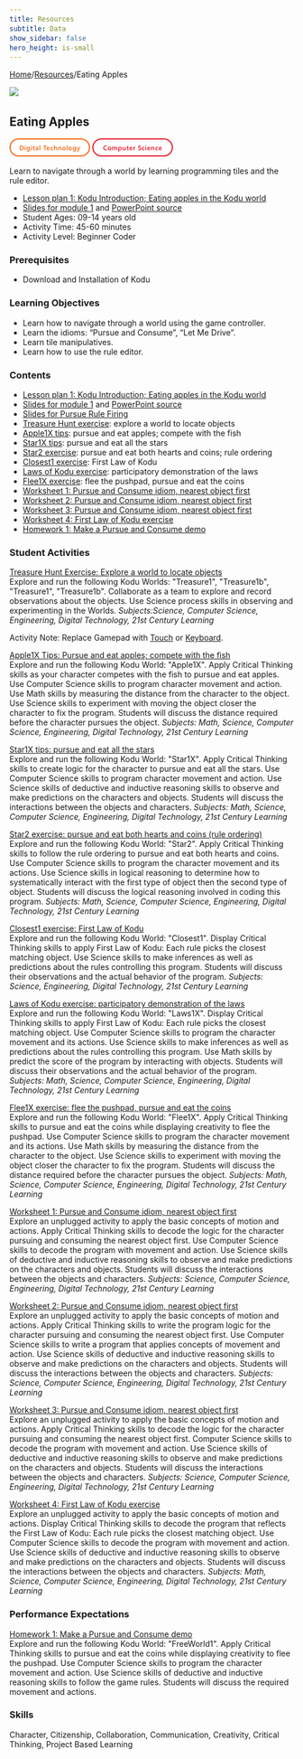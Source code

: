 ```yaml
---
title: Resources
subtitle: Data
show_sidebar: false
hero_height: is-small
---
```


[Home](..)/[Resources](.)/Eating Apples

[![](https://www.kodugamelab.com/API/Thumbnail?world=S1H25ZyicEmv-_KT_DsaIQ==)](https://worlds.kodugamelab.com/world/S1H25ZyicEmv-_KT_DsaIQ==)

## Eating Apples
![Digital Technology](dt.png) ![Computer Science](cs.png)

Learn to navigate through a world by learning programming tiles and the rule editor.

* [Lesson plan 1: Kodu Introduction; Eating apples in the Kodu world](https://www.cs.cmu.edu/~dst/Kodu/Curriculum/modules/01/lesson1.pdf)
* [Slides for module 1](slides1.pdf) and [PowerPoint source](https://www.cs.cmu.edu/~dst/Kodu/Curriculum/modules/01/slides1.pptx)
* Student Ages: 09-14 years old
* Activity Time: 45-60 minutes
* Activity Level: Beginner Coder

### Prerequisites
* Download and Installation of Kodu

### Learning Objectives
* Learn how to navigate through a world using the game controller.
* Learn the idioms: “Pursue and Consume”, “Let Me Drive”.
* Learn tile manipulatives.
* Learn how to use the rule editor.

### Contents
* [Lesson plan 1: Kodu Introduction; Eating apples in the Kodu world](https://www.cs.cmu.edu/~dst/Kodu/Curriculum/modules/01/lesson1.pdf)
* [Slides for module 1](slides1.pdf) and [PowerPoint source](https://www.cs.cmu.edu/~dst/Kodu/Curriculum/modules/01/slides1.pptx)
* [Slides for Pursue Rule Firing](https://www.cs.cmu.edu/~dst/Kodu/Curriculum/modules/01/Pursue-Rule-Firing.pdf) 
* [Treasure Hunt exercise](https://www.cs.cmu.edu/~dst/Kodu/Curriculum/modules/01/01-treasure-hunt.pdf): explore a world to locate objects
* [Apple1X tips](https://www.cs.cmu.edu/~dst/Kodu/Curriculum/modules/01/01-apple1x-tips.pdf): pursue and eat apples; compete with the fish 
* [Star1X tips](https://www.cs.cmu.edu/~dst/Kodu/Curriculum/modules/01/01-star1x-tips.pdf): pursue and eat all the stars 
* [Star2 exercise](https://www.cs.cmu.edu/~dst/Kodu/Curriculum/modules/01/01-star2.pdf): pursue and eat both hearts and coins; rule ordering 
* [Closest1 exercise](01-closest.pdf): First Law of Kodu
* [Laws of Kodu exercise](01-laws1.pdf): participatory demonstration of the laws
* [Flee1X exercise](https://www.cs.cmu.edu/~dst/Kodu/Curriculum/modules/01/01-flee1x.pdf): flee the pushpad, pursue and eat the coins
* [Worksheet 1: Pursue and Consume idiom, nearest object first](https://www.cs.cmu.edu/~dst/Kodu/Curriculum/modules/01/01-worksheet-1.pdf)
* [Worksheet 2: Pursue and Consume idiom, nearest object first](https://www.cs.cmu.edu/~dst/Kodu/Curriculum/modules/01/01-worksheet-2.pdf)
* [Worksheet 3: Pursue and Consume idiom, nearest object first](01-worksheet-3.pdf)
* [Worksheet 4: First Law of Kodu exercise](https://www.cs.cmu.edu/~dst/Kodu/Curriculum/modules/01/01-worksheet-4.pdf)
* [Homework 1: Make a Pursue and Consume demo](https://www.cs.cmu.edu/~dst/Kodu/SouthFayette/hw1.pdf)

### Student Activities
[Treasure Hunt Exercise: Explore a world to locate objects](https://www.cs.cmu.edu/~dst/Kodu/Curriculum/modules/01/01-treasure-hunt.pdf)<br>
Explore and run the following Kodu Worlds: "Treasure1", "Treasure1b", "Treasure1", "Treasure1b". Collaborate as a team to explore and record observations about the objects. Use Science process skills in observing and experimenting in the Worlds. 
*Subjects:Science, Computer Science, Engineering, Digital Technology, 21st Century Learning*

Activity Note: Replace Gamepad with [Touch](https://www.youtube.com/watch?v=vrC6DpueYpQ&t=14s) or [Keyboard](https://www.youtube.com/watch?v=pAaSuV09CXU). 

[Apple1X Tips: Pursue and eat apples; compete with the fish](https://www.cs.cmu.edu/~dst/Kodu/Curriculum/modules/01/01-apple1x-tips.pdf)<br>
Explore and run the following Kodu World: "Apple1X". Apply Critical Thinking skills as your character competes with the fish to pursue and eat apples. Use Computer Science skills to program character movement and action. Use Math skills by measuring the distance from the character to the object. Use Science skills to experiment with moving the object closer the character to fix the program. Students will discuss the distance required before the character pursues the object. 
*Subjects: Math, Science, Computer Science, Engineering, Digital Technology, 21st Century Learning*

[Star1X tips: pursue and eat all the stars](https://www.cs.cmu.edu/~dst/Kodu/Curriculum/modules/01/01-apple1x-tips.pdf)<br> 
Explore and run the following Kodu World: "Star1X". Apply Critical Thinking skills to create logic for the character to pursue and eat all the stars. Use Computer Science skills to program character movement and action. Use Science skills of deductive and inductive reasoning skills to observe and make predictions on the characters and objects. Students will discuss the interactions between the objects and characters.
*Subjects: Math, Science, Computer Science, Engineering, Digital Technology, 21st Century Learning*

[Star2 exercise: pursue and eat both hearts and coins (rule ordering)](https://www.cs.cmu.edu/~dst/Kodu/Curriculum/modules/01/01-star2.pdf)<br>
Explore and run the following Kodu World: "Star2". Apply Critical Thinking skills to follow the rule ordering to pursue and eat both hearts and coins. Use Computer Science skills to program the character movement and its actions. Use Science skills in logical reasoning to determine how to systematically interact with the first type of object then the second type of object. Students will discuss the logical reasoning involved in coding this program.
*Subjects: Math, Science, Computer Science, Engineering, Digital Technology, 21st Century Learning*

[Closest1 exercise: First Law of Kodu](01-closest.pdf)<br>
Explore and run the following Kodu World: "Closest1". Display Critical Thinking skills to apply First Law of Kodu: Each rule picks the closest matching object. Use Science skills to make inferences as well as predictions about the rules controlling this program. Students will discuss their observations and the actual behavior of the program.
*Subjects: Science, Engineering, Digital Technology, 21st Century Learning*

[Laws of Kodu exercise: participatory demonstration of the laws](01-laws1.pdf)<br> 
Explore and run the following Kodu World: "Laws1X". Display Critical Thinking skills to apply First Law of Kodu: Each rule picks the closest matching object. Use Computer Science skills to program the character movement and its actions. Use Science skills to make inferences as well as predictions about the rules controlling this program. Use Math skills by predict the score of the program by interacting with objects. Students will discuss their observations and the actual behavior of the program.  
*Subjects: Math, Science, Computer Science, Engineering, Digital Technology, 21st Century Learning*

[Flee1X exercise: flee the pushpad, pursue and eat the coins](https://www.cs.cmu.edu/~dst/Kodu/Curriculum/modules/01/01-flee1x.pdf)<br>
Explore and run the following Kodu World: "Flee1X". Apply Critical Thinking skills to pursue and eat the coins while displaying creativity to flee the pushpad. Use Computer Science skills to program the character movement and its actions. Use Math skills by measuring the distance from the character to the object. Use Science skills to experiment with moving the object closer the character to fix the program. Students will discuss the distance required before the character pursues the object.
*Subjects: Math, Science, Computer Science, Engineering, Digital Technology, 21st Century Learning*

[Worksheet 1: Pursue and Consume idiom, nearest object first](https://www.cs.cmu.edu/~dst/Kodu/Curriculum/modules/01/01-worksheet-1.pdf)<br>
Explore an unplugged activity to apply the basic concepts of motion and actions. Apply Critical Thinking skills to decode the logic for the character pursuing and consuming the nearest object first. Use Computer Science skills to decode the program with movement and action. Use Science skills of deductive and inductive reasoning skills to observe and make predictions on the characters and objects. Students will discuss the interactions between the objects and characters.
*Subjects: Science, Computer Science, Engineering, Digital Technology, 21st Century Learning*

[Worksheet 2: Pursue and Consume idiom, nearest object first](https://www.cs.cmu.edu/~dst/Kodu/Curriculum/modules/01/01-worksheet-2.pdf)<br>
Explore an unplugged activity to apply the basic concepts of motion and actions. Apply Critical Thinking skills to write the program logic for the character pursuing and consuming the nearest object first. Use Computer Science skills to write a program that applies concepts of movement and action. Use Science skills of deductive and inductive reasoning skills to observe and make predictions on the characters and objects. Students will discuss the interactions between the objects and characters.
*Subjects: Science, Computer Science, Engineering, Digital Technology, 21st Century Learning*

[Worksheet 3: Pursue and Consume idiom, nearest object first](01-worksheet-3.pdf)<br> 
Explore an unplugged activity to apply the basic concepts of motion and actions. Apply Critical Thinking skills to decode the logic for the character pursuing and consuming the nearest object first. Computer Science skills to decode the program with movement and action. Use Science skills of deductive and inductive reasoning skills to observe and make predictions on the characters and objects. Students will discuss the interactions between the objects and characters.
*Subjects: Science, Computer Science, Engineering, Digital Technology, 21st Century Learning*

[Worksheet 4: First Law of Kodu exercise](https://www.cs.cmu.edu/~dst/Kodu/Curriculum/modules/01/01-worksheet-4.pdf)<br>
Explore an unplugged activity to apply the basic concepts of motion and actions. Display Critical Thinking skills to decode the program that reflects the First Law of Kodu: Each rule picks the closest matching object. Use Computer Science skills to decode the program with movement and action. Use Science skills of deductive and inductive reasoning skills to observe and make predictions on the characters and objects. Students will discuss the interactions between the objects and characters.
*Subjects: Math, Science, Computer Science, Engineering, Digital Technology, 21st Century Learning*

### Performance Expectations
[Homework 1: Make a Pursue and Consume demo](https://www.cs.cmu.edu/~dst/Kodu/SouthFayette/hw1.pdf)<br> 
Explore and run the following Kodu World: "FreeWorld1". Apply Critical Thinking skills to pursue and eat the coins while displaying creativity to flee the pushpad. Use Computer Science skills to program the character movement and action. Use Science skills of deductive and inductive reasoning skills to follow the game rules. Students will discuss the required movement and actions.

### Skills
Character,
Citizenship,
Collaboration,
Communication,
Creativity,
Critical Thinking,
Project Based Learning

    